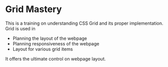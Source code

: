 # Grid Mastery
This is a training on understanding CSS Grid and its proper implementation. Grid is used in
- Planning the layout of the webpage
- Planning responsiveness of the webpage
- Layout for various grid items

It offers the ultimate control on webpage layout.